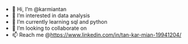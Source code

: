 - 👋 Hi, I’m @karmiantan
- 👀 I’m interested in data analysis
- 🌱 I’m currently learning sql and python
- 💞️ I’m looking to collaborate on
- 📫 Reach me @https://www.linkedin.com/in/tan-kar-mian-19941204/

<!---
karmiantan/karmiantan is a ✨ special ✨ repository because its `README.md` (this file) appears on your GitHub profile.
You can click the Preview link to take a look at your changes.
--->
